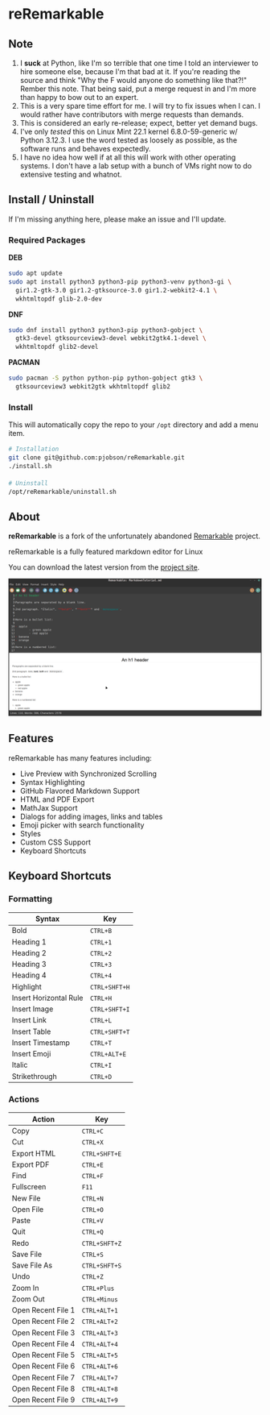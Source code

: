 # reRemarkable

## Note

1. I **suck** at Python, like I'm so terrible that one time I told an interviewer to hire someone else, because I'm that bad at it. If you're reading the source and think "Why the F would anyone do something like that?!" Rember this note. That being said, put a merge request in and I'm more than happy to bow out to an expert. 
2. This is a very spare time effort for me. I will try to fix issues when I can. I would rather have contributors with merge requests than demands.
3. This is considered an early re-release; expect, better yet demand bugs.
4. I've only *tested* this on Linux Mint 22.1 kernel 6.8.0-59-generic w/ Python 3.12.3. I use the word tested as loosely as possible, as the software runs and behaves expectedly.
5. I have no idea how well if at all this will work with other operating systems. I don't have a lab setup with a bunch of VMs right now to do extensive testing and whatnot.

## Install / Uninstall

If I'm missing anything here, please make an issue and I'll update.

### Required Packages

**DEB**

```bash
sudo apt update
sudo apt install python3 python3-pip python3-venv python3-gi \
  gir1.2-gtk-3.0 gir1.2-gtksource-3.0 gir1.2-webkit2-4.1 \
  wkhtmltopdf glib-2.0-dev
```

**DNF**

```bash
sudo dnf install python3 python3-pip python3-gobject \
  gtk3-devel gtksourceview3-devel webkit2gtk4.1-devel \
  wkhtmltopdf glib2-devel
```

**PACMAN**

```bash
sudo pacman -S python python-pip python-gobject gtk3 \
  gtksourceview3 webkit2gtk wkhtmltopdf glib2
```

### Install

This will automatically copy the repo to your `/opt` directory
and add a menu item.

```bash
# Installation
git clone git@github.com:pjobson/reRemarkable.git
./install.sh

# Uninstall
/opt/reRemarkable/uninstall.sh
```

## About

**reRemarkable** is a fork of the unfortunately abandoned
[Remarkable](https://github.com/jamiemcg/Remarkable) project.

reRemarkable is a fully featured markdown editor for Linux

You can download the latest version from the [project site](https://github.com/pjobson/reRemarkable).

![Screen Shot](https://raw.githubusercontent.com/pjobson/reRemarkable/refs/heads/master/data/media/screenshot1.png)

## Features

reRemarkable has many features including:

- Live Preview with Synchronized Scrolling
- Syntax Highlighting
- GitHub Flavored Markdown Support
- HTML and PDF Export
- MathJax Support
- Dialogs for adding images, links and tables
- Emoji picker with search functionality
- Styles
- Custom CSS Support
- Keyboard Shortcuts

## Keyboard Shortcuts

### Formatting

| Syntax                 | Key            |
| --                     | --             |
| Bold                   | `CTRL+B`       |
| Heading 1              | `CTRL+1`       |
| Heading 2              | `CTRL+2`       |
| Heading 3              | `CTRL+3`       |
| Heading 4              | `CTRL+4`       |
| Highlight              | `CTRL+SHFT+H`  |
| Insert Horizontal Rule | `CTRL+H`       |
| Insert Image           | `CTRL+SHFT+I`  |
| Insert Link            | `CTRL+L`       |
| Insert Table           | `CTRL+SHFT+T`  |
| Insert Timestamp       | `CTRL+T`       |
| Insert Emoji           | `CTRL+ALT+E`   |
| Italic                 | `CTRL+I`       |
| Strikethrough          | `CTRL+D`       |

### Actions

| Action                 | Key            |
| --                     | --             |
| Copy                   | `CTRL+C`       |
| Cut                    | `CTRL+X`       |
| Export HTML            | `CTRL+SHFT+E`  |
| Export PDF             | `CTRL+E`       |
| Find                   | `CTRL+F`       |
| Fullscreen             | `F11`          |
| New File               | `CTRL+N`       |
| Open File              | `CTRL+O`       |
| Paste                  | `CTRL+V`       |
| Quit                   | `CTRL+Q`       |
| Redo                   | `CTRL+SHFT+Z`  |
| Save File              | `CTRL+S`       |
| Save File As           | `CTRL+SHFT+S`  |
| Undo                   | `CTRL+Z`       |
| Zoom In                | `CTRL+Plus`    |
| Zoom Out               | `CTRL+Minus`   |
| Open Recent File 1     | `CTRL+ALT+1`   |
| Open Recent File 2     | `CTRL+ALT+2`   |
| Open Recent File 3     | `CTRL+ALT+3`   |
| Open Recent File 4     | `CTRL+ALT+4`   |
| Open Recent File 5     | `CTRL+ALT+5`   |
| Open Recent File 6     | `CTRL+ALT+6`   |
| Open Recent File 7     | `CTRL+ALT+7`   |
| Open Recent File 8     | `CTRL+ALT+8`   |
| Open Recent File 9     | `CTRL+ALT+9`   |

